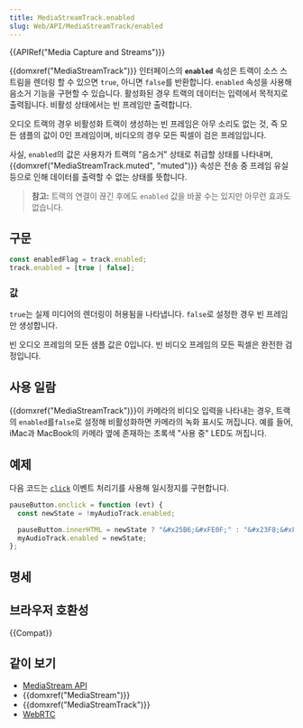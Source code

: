 ```yaml
---
title: MediaStreamTrack.enabled
slug: Web/API/MediaStreamTrack/enabled
---
```


{{APIRef("Media Capture and Streams")}}

{{domxref("MediaStreamTrack")}} 인터페이스의 **`enabled`** 속성은 트랙이 소스 스트림을 렌더링 할 수 있으면 `true`, 아니면 `false`를 반환합니다. `enabled` 속성을 사용해 음소거 기능을 구현할 수 있습니다. 활성화된 경우 트랙의 데이터는 입력에서 목적지로 출력됩니다. 비활성 상태에서는 빈 프레임만 출력합니다.

오디오 트랙의 경우 비활성화 트랙이 생성하는 빈 프레임은 아무 소리도 없는 것, 즉 모든 샘플의 값이 0인 프레임이며, 비디오의 경우 모든 픽셀이 검은 프레임입니다.

사실, `enabled`의 값은 사용자가 트랙의 "음소거" 상태로 취급할 상태를 나타내며, {{domxref("MediaStreamTrack.muted", "muted")}} 속성은 전송 중 프레임 유실 등으로 인해 데이터를 출력할 수 없는 상태를 뜻합니다.

> **참고:** 트랙의 연결이 끊긴 후에도 `enabled` 값을 바꿀 수는 있지만 아무런 효과도 없습니다.

## 구문

```js
const enabledFlag = track.enabled;
track.enabled = [true | false];
```

### 값

`true`는 실제 미디어의 렌더링이 허용됨을 나타냅니다. `false`로 설정한 경우 빈 프레임만 생성합니다.

빈 오디오 프레임의 모든 샘플 값은 0입니다. 빈 비디오 프레임의 모든 픽셀은 완전한 검정입니다.

## 사용 일람

{{domxref("MediaStreamTrack")}}이 카메라의 비디오 입력을 나타내는 경우, 트랙의 `enabled`를`false`로 설정해 비활성화하면 카메라의 녹화 표시도 꺼집니다. 예를 들어, iMac과 MacBook의 카메라 옆에 존재하는 초록색 "사용 중" LED도 꺼집니다.

## 예제

다음 코드는 [`click`](/ko/docs/Web/API/Element/click_event) 이벤트 처리기를 사용해 일시정지를 구현합니다.

```js
pauseButton.onclick = function (evt) {
  const newState = !myAudioTrack.enabled;

  pauseButton.innerHTML = newState ? "&#x25B6;&#xFE0F;" : "&#x23F8;&#xFE0F;";
  myAudioTrack.enabled = newState;
};
```

## 명세

## 브라우저 호환성

{{Compat}}

## 같이 보기

- [MediaStream API](/ko/docs/Web/API/Media_Streams_API)
- {{domxref("MediaStream")}}
- {{domxref("MediaStreamTrack")}}
- [WebRTC](/ko/docs/Web/API/WebRTC_API)
